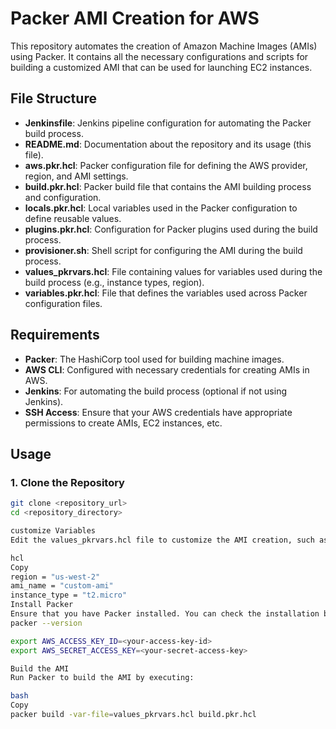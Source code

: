 # Packer AMI Creation for AWS

This repository automates the creation of Amazon Machine Images (AMIs) using Packer. It contains all the necessary configurations and scripts for building a customized AMI that can be used for launching EC2 instances.

## File Structure

- **Jenkinsfile**: Jenkins pipeline configuration for automating the Packer build process.
- **README.md**: Documentation about the repository and its usage (this file).
- **aws.pkr.hcl**: Packer configuration file for defining the AWS provider, region, and AMI settings.
- **build.pkr.hcl**: Packer build file that contains the AMI building process and configuration.
- **locals.pkr.hcl**: Local variables used in the Packer configuration to define reusable values.
- **plugins.pkr.hcl**: Configuration for Packer plugins used during the build process.
- **provisioner.sh**: Shell script for configuring the AMI during the build process.
- **values_pkrvars.hcl**: File containing values for variables used during the build process (e.g., instance types, region).
- **variables.pkr.hcl**: File that defines the variables used across Packer configuration files.

## Requirements

- **Packer**: The HashiCorp tool used for building machine images.
- **AWS CLI**: Configured with necessary credentials for creating AMIs in AWS.
- **Jenkins**: For automating the build process (optional if not using Jenkins).
- **SSH Access**: Ensure that your AWS credentials have appropriate permissions to create AMIs, EC2 instances, etc.

## Usage

### 1. Clone the Repository

```bash
git clone <repository_url>
cd <repository_directory>

customize Variables
Edit the values_pkrvars.hcl file to customize the AMI creation, such as region, instance type, and any other preferences for your build.

hcl
Copy
region = "us-west-2"
ami_name = "custom-ami"
instance_type = "t2.micro"
Install Packer
Ensure that you have Packer installed. You can check the installation by running:
packer --version

export AWS_ACCESS_KEY_ID=<your-access-key-id>
export AWS_SECRET_ACCESS_KEY=<your-secret-access-key>

Build the AMI
Run Packer to build the AMI by executing:

bash
Copy
packer build -var-file=values_pkrvars.hcl build.pkr.hcl



